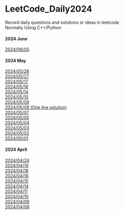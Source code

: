 # LeetCode_Daily2024
Record daily questions and solutions or ideas in leetcode <br>
Normally Using C++/Python

#### 2024 June

[2024/06/05](/20240605.md) <br>

#### 2024 May

[2024/05/28](/20240528.md) <br>
[2024/05/27](/20240527.md) <br>
[2024/05/17](/20240517.md) <br>
[2024/05/16](/20240516.md) <br>
[2024/05/14](/20240514.md) <br>
[2024/05/10](/20240510.md) <br>
[2024/05/09](/20240509.md) <br>
[2024/05/08 (One line solution)](/20240508.md) <br>
[2024/05/07](/20240507.md) <br>
[2024/05/05](/20240505.md) <br>
[2024/05/04](/20240504.md) <br>
[2024/05/03](/20240503.md) <br>
[2024/05/02](/20240502.md) <br>
[2024/05/01](/20240501.md) <br>

#### 2024 April

[2024/04/24](/20240424.md) <br>
[2024/04/19](/20240419.md) <br>
[2024/04/18](/20240418.md) <br>
[2024/04/16](/20240416.md) <br>
[2024/04/15](https://github.com/NaoCoding/LeetCode_Daily2024/blob/main/20240415.md) <br>
[2024/04/14](https://github.com/NaoCoding/LeetCode_Daily2024/blob/main/20240414.md) <br>
[2024/04/11](https://github.com/NaoCoding/LeetCode_Daily2024/blob/main/20240411.md) <br>
[2024/04/10](https://github.com/NaoCoding/LeetCode_Daily2024/blob/main/20240410.md) <br>
[2024/04/09](https://github.com/NaoCoding/LeetCode_Daily2024/blob/main/20240409.md) <br>
[2024/04/08](https://github.com/NaoCoding/LeetCode_Daily2024/blob/main/20240408.md) <br>

